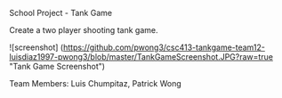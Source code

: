 School Project - Tank Game

Create a two player shooting tank game.

![screenshot] (https://github.com/pwong3/csc413-tankgame-team12-luisdiaz1997-pwong3/blob/master/TankGameScreenshot.JPG?raw=true "Tank Game Screenshot")

Team Members: Luis Chumpitaz, Patrick Wong

